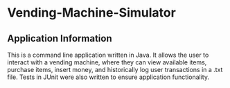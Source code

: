 # Vending-Machine-Simulator

## Application Information
This is a command line application written in Java. It allows the user to interact with a vending machine, where they can view available items, purchase items, insert money, and historically log user transactions in a .txt file. Tests in JUnit were also written to ensure application functionality.
